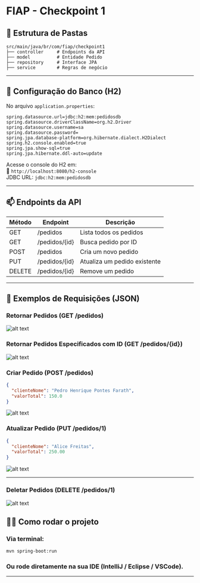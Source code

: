 #  FIAP - Checkpoint 1



## 📁 Estrutura de Pastas

```
src/main/java/br/com/fiap/checkpoint1
├── controller     # Endpoints da API
├── model          # Entidade Pedido
├── repository     # Interface JPA
├── service        # Regras de negócio
```

---

## 🔧 Configuração do Banco (H2)

No arquivo `application.properties`:

```properties
spring.datasource.url=jdbc:h2:mem:pedidosdb
spring.datasource.driverClassName=org.h2.Driver
spring.datasource.username=sa
spring.datasource.password=
spring.jpa.database-platform=org.hibernate.dialect.H2Dialect
spring.h2.console.enabled=true
spring.jpa.show-sql=true
spring.jpa.hibernate.ddl-auto=update
```

Acesse o console do H2 em:  
📍 `http://localhost:8080/h2-console`  
JDBC URL: `jdbc:h2:mem:pedidosdb`

---

## 📫 Endpoints da API

| Método | Endpoint            | Descrição                    |
|--------|---------------------|------------------------------|
| GET    | /pedidos            | Lista todos os pedidos       |
| GET    | /pedidos/{id}       | Busca pedido por ID          |
| POST   | /pedidos            | Cria um novo pedido          |
| PUT    | /pedidos/{id}       | Atualiza um pedido existente |
| DELETE | /pedidos/{id}       | Remove um pedido             |

---

## 🧪 Exemplos de Requisições (JSON)

### Retornar Pedidos (GET /pedidos)
![alt text](image-1.png)

### Retornar Pedidos Especificados com ID (GET /pedidos/{id})
![alt text](image-2.png)

### Criar Pedido (POST /pedidos)
```json
{
  "clienteNome": "Pedro Henrique Pontes Farath",
  "valorTotal": 150.0
}
```
![alt text](image.png)

### Atualizar Pedido (PUT /pedidos/1)
```json
{
  "clienteNome": "Alice Freitas",
  "valorTotal": 250.00
}
```
![alt text](image-3.png)

---

### Deletar Pedidos (DELETE /pedidos/1)
![alt text](image-4.png)

## 🧑‍💻 Como rodar o projeto

### Via terminal:
```bash
mvn spring-boot:run
```

### Ou rode diretamente na sua IDE (IntelliJ / Eclipse / VSCode).

---

